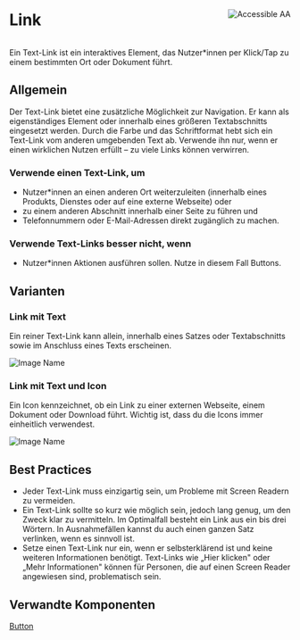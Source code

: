 <div style="display: inline-flex; align-items: center; justify-content: space-between; width: 100%;">
    <h1>Link</h1>
    <img src="assets/aa.png" alt="Accessible AA" />
</div>

Ein Text-Link ist ein interaktives Element, das Nutzer*innen per Klick/Tap zu einem bestimmten Ort oder Dokument führt.

## Allgemein

Der Text-Link bietet eine zusätzliche Möglichkeit zur Navigation. Er kann als eigenständiges Element oder innerhalb eines größeren Textabschnitts eingesetzt werden. Durch die Farbe und das Schriftformat hebt sich ein Text-Link vom anderen umgebenden Text ab. Verwende ihn nur, wenn er einen wirklichen Nutzen erfüllt – zu viele Links können verwirren.

### Verwende einen Text-Link, um

- Nutzer*innen an einen anderen Ort weiterzuleiten (innerhalb eines Produkts, Dienstes oder auf eine externe Webseite) oder
- zu einem anderen Abschnitt innerhalb einer Seite zu führen und
- Telefonnummern oder E-Mail-Adressen direkt zugänglich zu machen.

### Verwende Text-Links besser nicht, wenn

- Nutzer*innen Aktionen ausführen sollen. Nutze in diesem Fall Buttons.

## Varianten

### Link mit Text

Ein reiner Text-Link kann allein, innerhalb eines Satzes oder Textabschnitts sowie im Anschluss eines Texts erscheinen.

![Image Name](/assets/3_components/link/text_only.png)

### Link mit Text und Icon

Ein Icon kennzeichnet, ob ein Link zu einer externen Webseite, einem Dokument oder Download führt. Wichtig ist, dass du die Icons immer einheitlich verwendest.

![Image Name](/assets/3_components/link/link_icon.png)

## Best Practices

- Jeder Text-Link muss einzigartig sein, um Probleme mit Screen Readern zu vermeiden.
- Ein Text-Link sollte so kurz wie möglich sein, jedoch lang genug, um den Zweck klar zu vermitteln. Im Optimalfall besteht ein Link aus ein bis drei Wörtern. In Ausnahmefällen kannst du auch einen ganzen Satz verlinken, wenn es sinnvoll ist.
- Setze einen Text-Link nur ein, wenn er selbsterklärend ist und keine weiteren Informationen benötigt. Text-Links wie „Hier klicken" oder „Mehr Informationen" können für Personen, die auf einen Screen Reader angewiesen sind, problematisch sein.

<!--## Größen

Wähle die Schriftgröße auf Basis der verwendeten Schrift im Fließtext.

### Large

20px

![Image Name](/assets/3_components/link/link_large.png)

### Small

16px

![Image Name](/assets/3_components/link/link_small.png)-->

## Verwandte Komponenten

<a href="?path=/usage/components-button--large-standard">Button</a>